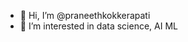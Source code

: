 - 👋 Hi, I’m @praneethkokkerapati
- 💫 I’m interested in data science, AI ML

<!---
praneethkokkerapati/praneethkokkerapati is a ✨ special ✨ repository because its `README.md` (this file) appears on your GitHub profile.
You can click the Preview link to take a look at your changes.
--->
